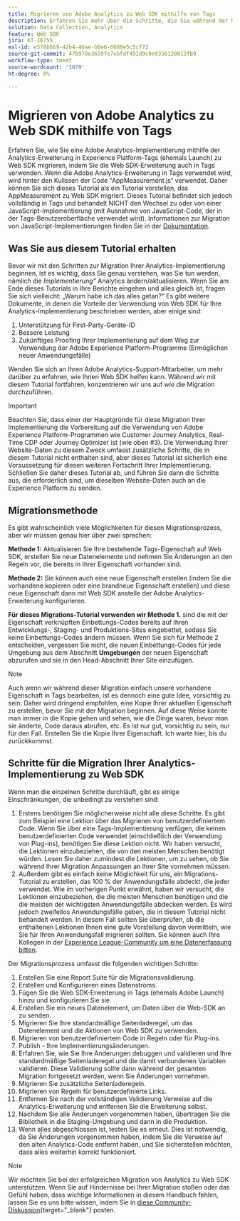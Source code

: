 ```yaml
---
title: Migrieren von Adobe Analytics zu Web SDK mithilfe von Tags
description: Erfahren Sie mehr über die Schritte, die Sie während der Migration zu Web SDK durchführen werden, sowie über die Entscheidungen, die während des Migrationsprozesses getroffen werden müssen.
solution: Data Collection, Analytics
feature: Web SDK
jira: KT-16755
exl-id: e578b669-42b4-46ae-b6e6-6688e5c5c772
source-git-commit: 47b970e3659fe7ebfdf491d9c0e9356128013fb9
workflow-type: tm+mt
source-wordcount: '1079'
ht-degree: 0%

---
```


# Migrieren von Adobe Analytics zu Web SDK mithilfe von Tags

Erfahren Sie, wie Sie eine Adobe Analytics-Implementierung mithilfe der Analytics-Erweiterung in Experience Platform-Tags (ehemals Launch) zu Web SDK migrieren, indem Sie die Web SDK-Erweiterung auch in Tags verwenden. Wenn die Adobe Analytics-Erweiterung in Tags verwendet wird, wird hinter den Kulissen der Code &quot;AppMeasurement.js“ verwendet. Daher können Sie sich dieses Tutorial als ein Tutorial vorstellen, das AppMeasurement zu Web SDK migriert. Dieses Tutorial befindet sich jedoch vollständig in Tags und behandelt NICHT den Wechsel zu oder von einer JavaScript-Implementierung (mit Ausnahme von JavaScript-Code, der in der Tags-Benutzeroberfläche verwendet wird). Informationen zur Migration von JavaScript-Implementierungen finden Sie in der [Dokumentation](https://experienceleague.adobe.com/en/docs/analytics/implementation/aep-edge/web-sdk/appmeasurement-to-web-sdk).

## Was Sie aus diesem Tutorial erhalten

Bevor wir mit den Schritten zur Migration Ihrer Analytics-Implementierung beginnen, ist es wichtig, dass Sie genau verstehen, was Sie tun werden, nämlich die _Implementierung“_ Analytics ändern/aktualisieren. Wenn Sie am Ende dieses Tutorials in Ihre Berichte eingehen und alles gleich ist, fragen Sie sich vielleicht: „Warum habe ich das alles getan?“ Es gibt weitere Dokumente, in denen die Vorteile der Verwendung von Web SDK für Ihre Analytics-Implementierung beschrieben werden, aber einige sind:

1. Unterstützung für First-Party-Geräte-ID
1. Bessere Leistung
1. Zukünftiges Proofing Ihrer Implementierung auf dem Weg zur Verwendung der Adobe Experience Platform-Programme (Ermöglichen neuer Anwendungsfälle)

Wenden Sie sich an Ihren Adobe Analytics-Support-Mitarbeiter, um mehr darüber zu erfahren, wie Ihnen Web SDK helfen kann. Während wir mit diesem Tutorial fortfahren, konzentrieren wir uns auf _wie_ die Migration durchzuführen.

>[!IMPORTANT]
>
>Beachten Sie, dass einer der Hauptgründe für diese Migration Ihrer Implementierung die Vorbereitung auf die Verwendung von Adobe Experience Platform-Programmen wie Customer Journey Analytics, Real-Time CDP oder Journey Optimizer ist (wie oben #3). Die Verwendung Ihrer Website-Daten zu diesem Zweck umfasst zusätzliche Schritte, die in diesem Tutorial nicht enthalten sind, aber dieses Tutorial ist sicherlich eine Voraussetzung für diesen weiteren Fortschritt Ihrer Implementierung. Schließen Sie daher dieses Tutorial ab, und führen Sie dann die Schritte aus, die erforderlich sind, um dieselben Website-Daten auch an die Experience Platform zu senden.

## Migrationsmethode

Es gibt wahrscheinlich viele Möglichkeiten für diesen Migrationsprozess, aber wir müssen genau hier über zwei sprechen:

**Methode 1:** Aktualisieren Sie Ihre bestehende Tags-Eigenschaft auf Web SDK, erstellen Sie neue Datenelemente und nehmen Sie Änderungen an den Regeln vor, die bereits in Ihrer Eigenschaft vorhanden sind.

**Methode 2:** Sie können auch eine neue Eigenschaft erstellen (indem Sie die vorhandene kopieren oder eine brandneue Eigenschaft erstellen) und diese neue Eigenschaft dann mit Web SDK anstelle der Adobe Analytics-Erweiterung konfigurieren.

**Für dieses Migrations-Tutorial verwenden wir Methode 1.** sind die mit der Eigenschaft verknüpften Einbettungs-Codes bereits auf Ihren Entwicklungs-, Staging- und Produktions-Sites eingebettet, sodass Sie keine Einbettungs-Codes ändern müssen. Wenn Sie sich für Methode 2 entscheiden, vergessen Sie nicht, die neuen Einbettungs-Codes für jede Umgebung aus dem Abschnitt **Umgebungen** der neuen Eigenschaft abzurufen und sie in den Head-Abschnitt Ihrer Site einzufügen.

>[!NOTE]
>
>Auch wenn wir während dieser Migration einfach unsere vorhandene Eigenschaft in Tags bearbeiten, ist es dennoch eine gute Idee, vorsichtig zu sein. Daher wird dringend empfohlen, eine Kopie Ihrer aktuellen Eigenschaft zu erstellen, bevor Sie mit der Migration beginnen. Auf diese Weise konnte man immer in die Kopie gehen und sehen, wie die Dinge waren, bevor man sie änderte, Code daraus abrufen, etc.
>Es ist nur gut, vorsichtig zu sein, nur für den Fall. Erstellen Sie die Kopie Ihrer Eigenschaft. Ich warte hier, bis du zurückkommst.

## Schritte für die Migration Ihrer Analytics-Implementierung zu Web SDK

Wenn man die einzelnen Schritte durchläuft, gibt es einige Einschränkungen, die unbedingt zu verstehen sind:

1. Erstens benötigen Sie möglicherweise nicht alle diese Schritte. Es gibt zum Beispiel eine Lektion über das Migrieren von benutzerdefiniertem Code. Wenn Sie über eine Tags-Implementierung verfügen, die keinen benutzerdefinierten Code verwendet (einschließlich der Verwendung von Plug-ins), benötigen Sie diese Lektion nicht. Wir haben versucht, die Lektionen einzubeziehen, die von den meisten Menschen benötigt würden. Lesen Sie daher zumindest die Lektionen, um zu sehen, ob Sie während Ihrer Migration Anpassungen an Ihrer Site vornehmen müssen.
1. Außerdem gibt es einfach keine Möglichkeit für uns, ein Migrations-Tutorial zu erstellen, das 100 % der Anwendungsfälle abdeckt, die jeder verwendet. Wie im vorherigen Punkt erwähnt, haben wir versucht, die Lektionen einzubeziehen, die die meisten Menschen benötigen und die die meisten der wichtigsten Anwendungsfälle abdecken werden. Es wird jedoch zweifellos Anwendungsfälle geben, die in diesem Tutorial nicht behandelt werden. In diesem Fall sollten Sie überprüfen, ob die enthaltenen Lektionen Ihnen eine gute Vorstellung davon vermitteln, wie Sie für Ihren Anwendungsfall migrieren sollten. Sie können auch Ihre Kollegen in der [Experience League-Community um eine Datenerfassung bitten](https://experienceleaguecommunities.adobe.com/t5/adobe-experience-platform-data/ct-p/adobe-launch-community).

Der Migrationsprozess umfasst die folgenden wichtigen Schritte:

1. Erstellen Sie eine Report Suite für die Migrationsvalidierung.
1. Erstellen und Konfigurieren eines Datenstroms.
1. Fügen Sie die Web SDK-Erweiterung in Tags (ehemals Adobe Launch) hinzu und konfigurieren Sie sie.
1. Erstellen Sie ein neues Datenelement, um Daten über die Web-SDK an zu senden.
1. Migrieren Sie Ihre standardmäßige Seitenladeregel, um das Datenelement und die Aktionen von Web SDK zu verwenden.
1. Migrieren von benutzerdefiniertem Code in Regeln oder für Plug-ins.
1. Publish - Ihre Implementierungsänderungen.
1. Erfahren Sie, wie Sie Ihre Änderungen debuggen und validieren und Ihre standardmäßige Seitenladeregel und die damit verbundenen Variablen validieren. Diese Validierung sollte dann während der gesamten Migration fortgesetzt werden, wenn Sie Änderungen vornehmen.
1. Migrieren Sie zusätzliche Seitenladeregeln.
1. Migrieren von Regeln für benutzerdefinierte Links.
1. Entfernen Sie nach der vollständigen Validierung Verweise auf die Analytics-Erweiterung und entfernen Sie die Erweiterung selbst.
1. Nachdem Sie alle Änderungen vorgenommen haben, übertragen Sie die Bibliothek in die Staging-Umgebung und dann in die Produktion.
1. Wenn alles abgeschlossen ist, testen Sie es erneut. Dies ist notwendig, da Sie Änderungen vorgenommen haben, indem Sie die Verweise auf den alten Analytics-Code entfernt haben, und Sie sicherstellen möchten, dass alles weiterhin korrekt funktioniert.

>[!NOTE]
>
>Wir möchten Sie bei der erfolgreichen Migration von Analytics zu Web SDK unterstützen. Wenn Sie auf Hindernisse bei Ihrer Migration stoßen oder das Gefühl haben, dass wichtige Informationen in diesem Handbuch fehlen, lassen Sie es uns bitte wissen, indem Sie in [diese Community-Diskussion](https://experienceleaguecommunities.adobe.com/t5/adobe-experience-platform-data/tutorial-discussion-migrate-adobe-analytics-to-web-sdk-using/m-p/732308#M604){target="_blank"} posten.

